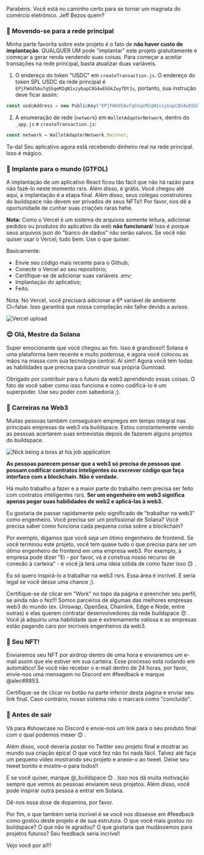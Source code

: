 Parabéns. Você está no caminho certo para se tornar um magnata do comércio eletrônico. Jeff Bezos quem?

### 🚢 Movendo-se para a rede principal

Minha parte favorita sobre este projeto é o fato de **não haver custo de implantação**. QUALQUER UM pode "implantar" este projeto gratuitamente e começar a gerar renda vendendo suas coisas. Para começar a aceitar transações na rede principal, basta atualizar duas variáveis.

1. O endereço do token "USDC" em `createTransaction.js`. O endereço do token SPL USDC da rede principal é `EPjFWdd5AufqSSqeM2qN1xzybapC8G4wEGGkZwyTDt1v`, portanto, sua instrução deve ficar assim:

```jsx
const usdcAddress = new PublicKey("EPjFWdd5AufqSSqeM2qN1xzybapC8G4wEGGkZwyTDt1v");
```

2. A enumeração de rede (`network`) em `WalletAdapterNetwork`, dentro do `_app.js` e `createTransaction.js`:

```jsx
const network = WalletAdapterNetwork.Mainnet;
```

Ta-da! Seu aplicativo agora está recebendo dinheiro real na rede principal. Isso é mágico.

### 🚀 Implante para o mundo (GTFOL)

A implantação de um aplicativo React ficou tão fácil que não há razão para não fazê-lo neste momento rsrs. Além disso, é grátis. Você chegou até aqui, a implantação é a etapa final. Além disso, seus colegas construtores do buildspace não devem ser privados de seus NFTs!! Por favor, nos dê a oportunidade de cunhar suas criações raras hehe.

**Nota:** Como o Vercel é um sistema de arquivos somente leitura, adicionar pedidos ou produtos do aplicativo da web **não funcionará**! Isso é porque seus arquivos json do "banco de dados" não serão salvos. Se você não quiser usar o Vercel, tudo bem. Use o que quiser.

Basicamente:

- Envie seu código mais recente para o Github;
- Conecte o Vercel ao seu repositório;
- Certifique-se de adicionar suas variáveis .env;
- Implantação do aplicativo;
- Feito.

Nota: No Vercel, você precisará adicionar a 6ª variável de ambiente CI=false. Isso garantirá que nossa compilação não falhe devido a avisos.

![Vercel upload](https://i.imgur.com/wn2Uhj4.png)

### 😍 Olá, Mestre da Solana

Super emocionante que você chegou ao fim. Isso é grandioso!! Solana é uma plataforma bem recente e muito poderosa, e agora você colocou as mãos na massa com sua tecnologia central. Aí sim!! Agora você tem todas as habilidades que precisa para construir sua própria Gumroad.

Obrigado por contribuir para o futuro da web3 aprendendo essas coisas. O fato de você saber como isso funciona e como codificá-lo é um superpoder. Use seu poder com sabedoria ;).

### 🥞 Carreiras na Web3

Muitas pessoas também conseguiram empregos em tempo integral nas principais empresas da web3 via buildspace. Estou constantemente vendo as pessoas acertarem suas entrevistas depois de fazerem alguns projetos do buildspace.

![Nick being a boss at his job application](https://i.imgur.com/CNzLdQc.png)

**As pessoas parecem pensar que a web3 só precisa de pessoas que possam codificar contratos inteligentes ou escrever código que faça interface com a blockchain. Não é verdade.**

Há muito trabalho a fazer e a maior parte do trabalho nem precisa ser feito com contratos inteligentes rsrs. **Ser um engenheiro em web3 significa apenas pegar suas habilidades de web2 e aplicá-las à web3.**

Eu gostaria de passar rapidamente pelo significado de "trabalhar na web3" como engenheiro. Você precisa ser um profissional de Solana? Você precisa saber como funciona cada pequena coisa sobre a blockchain?

Por exemplo, digamos que você seja um ótimo engenheiro de frontend. Se você terminou este projeto, você tem quase tudo o que precisa para ser um ótimo engenheiro de frontend em uma empresa web3. Por exemplo, a empresa pode dizer "Ei - por favor, vá e construa nosso recurso de conexão à carteira" - e você já terá uma ideia sólida de como fazer isso 😊 .

Eu só quero inspirá-lo a trabalhar na web3 rsrs. Essa área é incrível. E seria legal se você desse uma chance ;).

Certifique-se de clicar em "Work" no topo da página e preencher seu perfil, se ainda não o fez!!! Somos parceiros de algumas das melhores empresas web3 do mundo (ex. Uniswap, OpenSea, Chainlink, Edge e Node, entre outras) e elas querem contratar desenvolvedores da rede buildspace 😊 . Você já adquiriu uma habilidade que é extremamente valiosa e as empresas estão pagando caro por incríveis engenheiros da web3.

### 🤟 Seu NFT!

Enviaremos seu NFT por airdrop dentro de uma hora e enviaremos um e-mail assim que ele estiver em sua carteira. Esse processo está rodando em automático! Se você não receber o e-mail dentro de 24 horas, por favor, envie-nos uma mensagem no Discord em #feedback e marque @alec#8853.

Certifique-se de clicar no botão na parte inferior desta página e enviar seu link final. Caso contrário, nosso sistema não o marcará como "concluído".

### 🌈 Antes de sair

Vá para #showcase no Discord e envie-nos um link para o seu produto final com o qual podemos mexer 😊 .

Além disso, você deveria postar no Twitter seu projeto final e mostrar ao mundo sua criação épica! O que você fez não foi nada fácil. Talvez até faça um pequeno vídeo mostrando seu projeto e anexe-o ao tweet. Deixe seu tweet bonito e mostre-o para todos!!

E se você quiser, marque @_buildspace 😊 . Isso nos dá muita motivação sempre que vemos as pessoas enviarem seus projetos. Além disso, você pode inspirar outra pessoa a entrar em Solana.

Dê-nos essa dose de dopamina, por favor.

Por fim, o que também seria incrível é se você nos dissesse em #feedback como gostou deste projeto e de sua estrutura. O que você mais gostou no buildspace? O que não te agradou? O que gostaria que mudássemos para projetos futuros? Seu feedback seria incrível!

Vejo você por aí!!!
